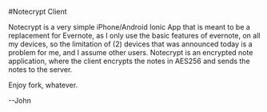 #Notecrypt Client

Notecrypt is a very simple iPhone/Android Ionic App that is meant to be a replacement for Evernote, as I only use the basic features of
evernote, on all my devices, so the limitation of (2) devices that was announced today is a problem for me, and I assume other users.
Notecrypt is an encrypted note application, where the client encrypts the notes in AES256 and sends the notes to the server.

Enjoy fork, whatever.

--John
